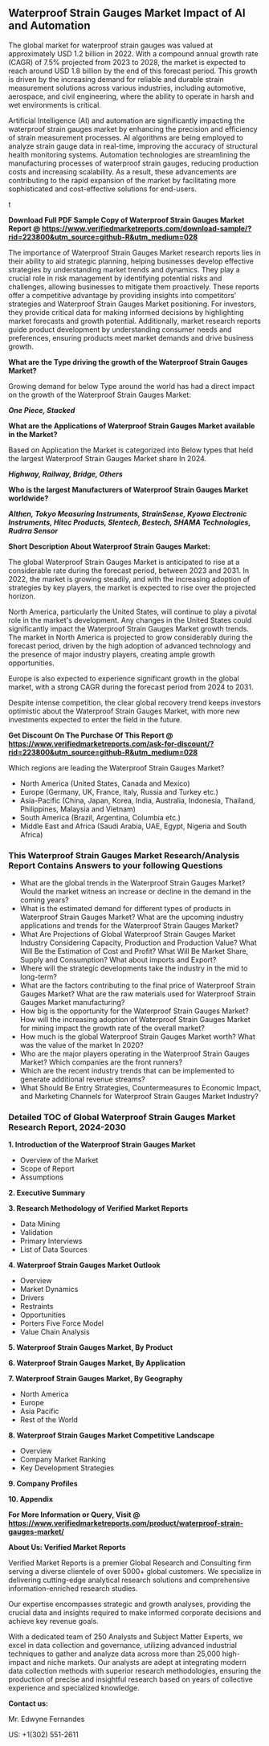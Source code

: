 <h2>Waterproof Strain Gauges Market Impact of AI and Automation</h2><p>The global market for waterproof strain gauges was valued at approximately USD 1.2 billion in 2022. With a compound annual growth rate (CAGR) of 7.5% projected from 2023 to 2028, the market is expected to reach around USD 1.8 billion by the end of this forecast period. This growth is driven by the increasing demand for reliable and durable strain measurement solutions across various industries, including automotive, aerospace, and civil engineering, where the ability to operate in harsh and wet environments is critical.</p><p>Artificial Intelligence (AI) and automation are significantly impacting the waterproof strain gauges market by enhancing the precision and efficiency of strain measurement processes. AI algorithms are being employed to analyze strain gauge data in real-time, improving the accuracy of structural health monitoring systems. Automation technologies are streamlining the manufacturing processes of waterproof strain gauges, reducing production costs and increasing scalability. As a result, these advancements are contributing to the rapid expansion of the market by facilitating more sophisticated and cost-effective solutions for end-users.</p>t</p><p id="" class=""><strong>Download Full PDF Sample Copy of Waterproof Strain Gauges Market Report @ <a href="https://www.verifiedmarketreports.com/download-sample/?rid=223800&utm_source=github-R&utm_medium=028" target="_blank">https://www.verifiedmarketreports.com/download-sample/?rid=223800&utm_source=github-R&utm_medium=028</a></strong></p><p>The importance of&nbsp;Waterproof Strain Gauges Market research reports lies in their ability to aid strategic planning, helping businesses develop effective strategies by understanding market trends and dynamics. They play a crucial role in risk management by identifying potential risks and challenges, allowing businesses to mitigate them proactively. These reports offer a competitive advantage by providing insights into competitors' strategies and Waterproof Strain Gauges Market positioning. For investors, they provide critical data for making informed decisions by highlighting market forecasts and growth potential. Additionally, market research reports guide product development by understanding consumer needs and preferences, ensuring products meet market demands and drive business growth.</p><p><strong>What are the&nbsp;Type driving the growth of the Waterproof Strain Gauges Market?</strong></p><p id="" class="">Growing demand for below Type around the world has had a direct impact on the growth of the Waterproof Strain Gauges Market:</p><em><strong>One Piece, Stacked</strong></em></p><strong>What are the&nbsp;Applications&nbsp;of Waterproof Strain Gauges Market available in the Market?</strong></p><p id="" class="">Based on Application the Market is categorized into Below types that held the largest Waterproof Strain Gauges Market share In 2024.</p><em><strong>Highway, Railway, Bridge, Others</strong></em></p><strong>Who is the largest Manufacturers of Waterproof Strain Gauges Market worldwide?</strong></p><p><em><strong>Althen, Tokyo Measuring Instruments, StrainSense, Kyowa Electronic Instruments, Hitec Products, Slentech, Bestech, SHAMA Technologies, Rudrra Sensor</strong></em></p><p id="" class=""><strong>Short Description About Waterproof Strain Gauges Market:</strong></p><p>The global Waterproof Strain Gauges Market is anticipated to rise at a considerable rate during the forecast period, between 2023 and 2031. In 2022, the market is growing steadily, and with the increasing adoption of strategies by key players, the market is expected to rise over the projected horizon.</p><p>North America, particularly the United States, will continue to play a pivotal role in the market's development. Any changes in the United States could significantly impact the Waterproof Strain Gauges Market growth trends. The market in North America is projected to grow considerably during the forecast period, driven by the high adoption of advanced technology and the presence of major industry players, creating ample growth opportunities.</p><p>Europe is also expected to experience significant growth in the global market, with a strong CAGR during the forecast period from 2024 to 2031.</p><p>Despite intense competition, the clear global recovery trend keeps investors optimistic about the Waterproof Strain Gauges Market, with more new investments expected to enter the field in the future.</p><p id="" class=""><strong>Get Discount On The Purchase Of This Report @ <a href="https://www.verifiedmarketreports.com/ask-for-discount/?rid=223800&utm_source=github-R&utm_medium=028" target="_blank">https://www.verifiedmarketreports.com/ask-for-discount/?rid=223800&utm_source=github-R&utm_medium=028</a></strong></p>Which regions are leading the Waterproof Strain Gauges Market?</p><ul><li>North America (United States, Canada and Mexico)</li><li>Europe (Germany, UK, France, Italy, Russia and Turkey etc.)</li><li>Asia-Pacific (China, Japan, Korea, India, Australia, Indonesia, Thailand, Philippines, Malaysia and Vietnam)</li><li>South America (Brazil, Argentina, Columbia etc.)</li><li>Middle East and Africa (Saudi Arabia, UAE, Egypt, Nigeria and South Africa)</li></ul><h3 id="" class="">This Waterproof Strain Gauges Market Research/Analysis Report Contains Answers to your following Questions</h3><ul><li>What are the global trends in the Waterproof Strain Gauges Market? Would the market witness an increase or decline in the demand in the coming years?</li><li>What is the estimated demand for different types of products in Waterproof Strain Gauges Market? What are the upcoming industry applications and trends for the Waterproof Strain Gauges Market?</li><li>What Are Projections of Global Waterproof Strain Gauges Market Industry Considering Capacity, Production and Production Value? What Will Be the Estimation of Cost and Profit? What Will Be Market Share, Supply and Consumption? What about imports and Export?</li><li>Where will the strategic developments take the industry in the mid to long-term?</li><li>What are the factors contributing to the final price of Waterproof Strain Gauges Market? What are the raw materials used for Waterproof Strain Gauges Market manufacturing?</li><li>How big is the opportunity for the Waterproof Strain Gauges Market? How will the increasing adoption of Waterproof Strain Gauges Market for mining impact the growth rate of the overall market?</li><li>How much is the global Waterproof Strain Gauges Market worth? What was the value of the market In 2020?</li><li>Who are the major players operating in the Waterproof Strain Gauges Market? Which companies are the front runners?</li><li>Which are the recent industry trends that can be implemented to generate additional revenue streams?</li><li>What Should Be Entry Strategies, Countermeasures to Economic Impact, and Marketing Channels for Waterproof Strain Gauges Market Industry?</li></ul><h3 id="" class="">Detailed TOC of Global Waterproof Strain Gauges Market Research Report, 2024-2030</h3><p id="" class=""><strong>1. Introduction of the Waterproof Strain Gauges Market</strong></p><ul><li>Overview of the Market</li><li>Scope of Report</li><li>Assumptions</li></ul><p id="" class=""><strong>2. Executive Summary</strong></p><p id="" class=""><strong>3. Research Methodology of Verified Market Reports</strong></p><ul><li>Data Mining</li><li>Validation</li><li>Primary Interviews</li><li>List of Data Sources</li></ul><p id="" class=""><strong>4. Waterproof Strain Gauges Market Outlook</strong></p><ul><li>Overview</li><li>Market Dynamics</li><li>Drivers</li><li>Restraints</li><li>Opportunities</li><li>Porters Five Force Model</li><li>Value Chain Analysis</li></ul><p id="" class=""><strong>5. Waterproof Strain Gauges Market, By Product</strong></p><p id="" class=""><strong>6. Waterproof Strain Gauges Market, By Application</strong></p><p id="" class=""><strong>7. Waterproof Strain Gauges Market, By Geography</strong></p><ul><li>North America</li><li>Europe</li><li>Asia Pacific</li><li>Rest of the World</li></ul><p id="" class=""><strong>8. Waterproof Strain Gauges Market Competitive Landscape</strong></p><ul><li>Overview</li><li>Company Market Ranking</li><li>Key Development Strategies</li></ul><p id="" class=""><strong>9. Company Profiles</strong></p><p id="" class=""><strong>10. Appendix</strong></p><p id="" class=""><strong>For More Information or Query, Visit @ <a href="https://www.verifiedmarketreports.com/product/waterproof-strain-gauges-market/" target="_blank">https://www.verifiedmarketreports.com/product/waterproof-strain-gauges-market/</a></strong></p><p id="" class=""><strong>About Us: Verified Market Reports</strong></p><p id="" class="">Verified Market Reports is a premier Global Research and Consulting firm serving a diverse clientele of over 5000+ global customers. We specialize in delivering cutting-edge analytical research solutions and comprehensive information-enriched research studies.</p><p id="" class="">Our expertise encompasses strategic and growth analyses, providing the crucial data and insights required to make informed corporate decisions and achieve key revenue goals.</p><p id="" class="">With a dedicated team of 250 Analysts and Subject Matter Experts, we excel in data collection and governance, utilizing advanced industrial techniques to gather and analyze data across more than 25,000 high-impact and niche markets. Our analysts are adept at integrating modern data collection methods with superior research methodologies, ensuring the production of precise and insightful research based on years of collective experience and specialized knowledge.</p><p id="" class=""><strong>Contact us:</strong></p><p id="" class="">Mr. Edwyne Fernandes</p><p id="" class="">US: +1(302) 551-2611</p>
